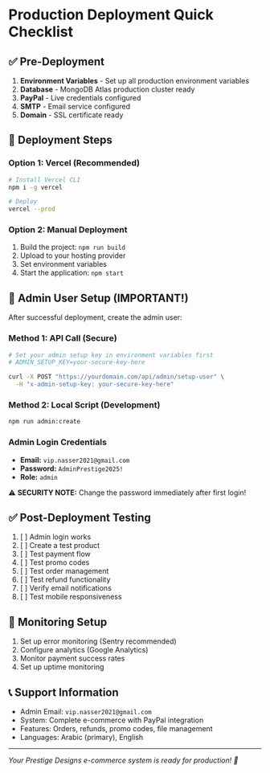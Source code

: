 # Production Deployment Quick Checklist

## ✅ Pre-Deployment

1. **Environment Variables** - Set up all production environment variables
2. **Database** - MongoDB Atlas production cluster ready
3. **PayPal** - Live credentials configured
4. **SMTP** - Email service configured
5. **Domain** - SSL certificate ready

## 🚀 Deployment Steps

### Option 1: Vercel (Recommended)

```bash
# Install Vercel CLI
npm i -g vercel

# Deploy
vercel --prod
```

### Option 2: Manual Deployment

1. Build the project: `npm run build`
2. Upload to your hosting provider
3. Set environment variables
4. Start the application: `npm start`

## 👤 Admin User Setup (IMPORTANT!)

After successful deployment, create the admin user:

### Method 1: API Call (Secure)

```bash
# Set your admin setup key in environment variables first
# ADMIN_SETUP_KEY=your-secure-key-here

curl -X POST "https://yourdomain.com/api/admin/setup-user" \
  -H "x-admin-setup-key: your-secure-key-here"
```

### Method 2: Local Script (Development)

```bash
npm run admin:create
```

### Admin Login Credentials

- **Email:** `vip.nasser2021@gmail.com`
- **Password:** `AdminPrestige2025!`
- **Role:** `admin`

⚠️ **SECURITY NOTE:** Change the password immediately after first login!

## ✅ Post-Deployment Testing

1. [ ] Admin login works
2. [ ] Create a test product
3. [ ] Test payment flow
4. [ ] Test promo codes
5. [ ] Test order management
6. [ ] Test refund functionality
7. [ ] Verify email notifications
8. [ ] Test mobile responsiveness

## 🔧 Monitoring Setup

1. Set up error monitoring (Sentry recommended)
2. Configure analytics (Google Analytics)
3. Monitor payment success rates
4. Set up uptime monitoring

## 📞 Support Information

- Admin Email: `vip.nasser2021@gmail.com`
- System: Complete e-commerce with PayPal integration
- Features: Orders, refunds, promo codes, file management
- Languages: Arabic (primary), English

---

_Your Prestige Designs e-commerce system is ready for production! 🎉_
